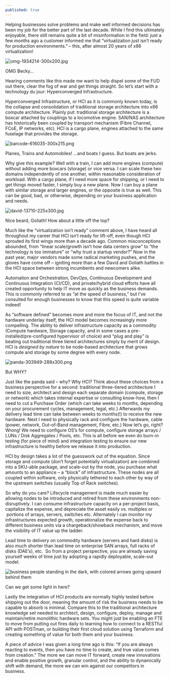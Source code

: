```yaml
---
published: true
---
```

Helping businesses solve problems and make well informed decisions has been my job for the better part of the last decade. While I find this ultimately enjoyable, there still remains quite a bit of misinformation in the field: just a few months ago a customer informed me that “virtualization just isn’t ready for production environments.” – this, after almost 20 years of x86 virtualization!

![omg-1934214-300x200.jpg]({{site.baseurl}}/images/omg-1934214-300x200.jpg)


OMG Becky…

Hearing comments like this made me want to help dispel some of the FUD out there, clear the fog of war and get things straight. So let’s start with a technology du jour: Hyperconverged Infrastructure.

Hyperconverged Infrastructure, or HCI as it is commonly known today, is the collapse and consolidation of traditional storage architecture into x86 compute architecture. Plainly put: traditional storage architecture is a boxcar attached by couplings to a locomotive engine. SAN/NAS architecture has historically been coupled by transport mechanism (Fibre Channel, FCoE, IP networks, etc). HCI is a cargo plane, engines attached to the same fuselage that provides the storage.

![barcode-616035-300x215.png]({{site.baseurl}}/images/barcode-616035-300x215.png)


Planes, Trains and Automobiles! …and boats I guess. But boats are jerks.

Why give this example? Well with a train, I can add more engines (compute) without adding more boxcars (storage) or vice versa. I can scale these two domains independently of one another, within reasonable consideration of workload. With a cargo plane, if I need more space for shipping, or I need to get things moved faster, I simply buy a new plane. Now I can buy a plane with similar storage and larger engines, or the opposite is true as well. This can be good, bad, or otherwise, depending on your business application and needs.

![david-13710-225x300.jpg]({{site.baseurl}}/images/david-13710-225x300.jpg)


Nice beard, Goliath! How about a little off the top?

Much like the “virtualization isn’t ready” comment above, I have heard all throughout my career that HCI isn’t ready for lift-off, even though HCI sprouted its first wings more than a decade ago. Common misconceptions abounded, from “linear scale/growth isn’t how data centers grow” to “the technology is too immature” or “why trust a startup vendor?” Now in the past year, major vendors made some radical marketing pushes, and the gloves have come off – igniting more than a few David and Goliath battles in the HCI space between strong incumbents and newcomers alike.

Automation and Orchestration, DevOps, Continuous Development and Continuous Integration (CI/CD), and private/hybrid cloud efforts have all created opportunity to help IT move as quickly as the business demands. This is commonly referred to as “at the speed of business,” but I’ve consulted for enough businesses to know that this speed is quite variable indeed!

As “software defined” becomes more and more the focus of IT, and not the hardware underlay itself, the HCI model becomes increasingly more compelling. The ability to deliver infrastructure capacity as a commodity (Compute hardware, Storage capacity, and in some cases a pre-installed/pre-configured hypervisor of choice) and “plug and play” is beating out traditional three tiered architectures simply by merit of design. HCI is _designed by nature_ to be node-based architecture that grows compute and storage by some degree with every node.

![panda-303949-288x300.png]({{site.baseurl}}/images/panda-303949-288x300.png)

But WHY?

Just like the panda said – why? Why HCI? Think about these choices from a business perspective for a second: traditional three-tiered architecture I need to size, architect and design each separate domain (compute, storage or network) which takes internal expertise or consulting know-how, then I need to cut a Purchase Order (which can take weeks to months, depending on your procurement cycles, management, legal, etc.) Afterwards my delivery lead time can take between weeks to months(!) to receive the new hardware. Next I need to physically rack and configure the hardware, cable (power, network, Out-of-Band management, Fibre, etc.) Now let’s go, right? Wrong! We need to configure OS’s for compute, configure storage arrays / LUNs / Disk Aggregates / Pools, etc. This is all before we even do burn-in testing (for piece of mind) and integration testing to ensure our new infrastructure is healthy before we release it into production.

HCI by design takes a lot of the guesswork out of the equation. Since storage and compute (don’t forget potentially virtualization) are combined into a SKU-able package, and scale-out by the node, you purchase what amounts to an appliance – a “block” of infrastructure. These nodes are all coupled within software, only physically tethered to each other by way of the upstream switches (usually Top of Rack switches).

So why do you care? Lifecycle management is made much easier by allowing nodes to be introduced and retired from these environments non-disruptively. I can consume infrastructure capacity on a per-project basis, capitalize the expense, and depreciate the asset easily vs. multiples or  portions of arrays, servers, switches etc. Alternately I can monitor my infrastructures expected growth, operationalize the expense back to different business units via a chargeback/showback mechanism, and move the visibility of IT value up the ladder.

Lead time to delivery on commodity hardware (servers and hard disks) is also much shorter than lead time on enterprise SAN arrays, full racks of disks (DAE’s), etc.  So from a project perspective, you are already saving yourself weeks of time just by adopting a rapidly deployable, scale-out model.

![business people standing in the dark, with colored arrows going  upward behind them]({{site.baseurl}}/images/arrows-1915360-300x200.jpg)

Can we get some light in here?

Lastly the integration of HCI products are normally highly tested before shipping out the door, meaning the amount of risk the business needs to be capable to absorb is minimal. Compare this to the traditional architecture knowledge set needed to architect, design, configure, deploy, manage and maintain/retire monolithic hardware sets. You might just be enabling an FTE to move from putting out fires daily to learning how to connect to a RESTful API with POSTman, or building their first cloud solution using Terraform and creating something of value for both them and your business.

A piece of advice I was given a long time ago is this: “If you are always reacting to events, then you have no time to create, and true value comes from creation.” The more we can move IT forward, create new innovations and enable positive growth, granular control, and the ability to dynamically shift with demand, the more we can win against our competitors in business.
